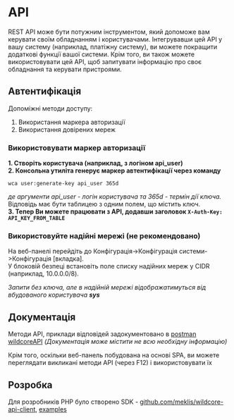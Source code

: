 # API
REST API може бути потужним інструментом, який допоможе вам керувати своїм обладнанням і користувачами. Інтегрувавши цей API у вашу систему (наприклад, платіжну систему), ви можете покращити додаткові функції вашої системи.
Крім того, ви також можете використовувати цей API, щоб запитувати інформацію про своє обладнання та керувати пристроями.


## Автентифікація
Допоміжні методи доступу:

1. Використання маркера авторизації
2. Використання довірених мереж


### Використовувати маркер авторизації
**1. Створіть користувача (наприклад, з логіном api_user)**    
**2. Консольна утиліта генерує маркер автентифікації через команду**    
```shell linenums="1"
wca user:generate-key api_user 365d     
```     
_де аргументи api_user - логін користувача та 365d - термін дії ключа._    
Відповідь має бути таблицею з одним полем, що містить ключ.    
**3. Тепер Ви можете працювати з API, додавши заголовок `X-Auth-Key: API_KEY_FROM_TABLE`**

### Використовуйте надійні мережі (не рекомендовано)
На веб-панелі перейдіть до Конфігурація->Конфігурація системи->Конфігурація [вкладка].    
У блоковій безпеці встановіть поле списку надійних мереж у CIDR (наприклад, 10.0.0.0/8).    

_Запити без ключа, але в надійній мережі відображатимуться від вбудованого користувача **sys**_    

## Документація
Методи API, приклади відповідей задокументовано в [postman wildcoreAPI](https://documenter.getpostman.com/view/6612340/TWDRqyW4) _(Документація може містити не всю необхідну інформацію)_    

Крім того, оскільки веб-панель побудована на основі SPA, ви можете переглядати викликані методи API (через F12) і використовувати їх


## Розробка
Для розробників PHP було створено SDK - [github.com/meklis/wildcore-api-client](https://github.com/meklis/wildcore-api-client), [examples](https://github.com/meklis/wildcore-api-client/tree/master/examples)    
